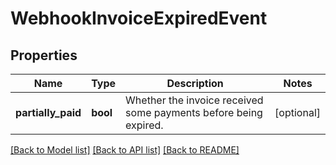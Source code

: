 # WebhookInvoiceExpiredEvent

## Properties
Name | Type | Description | Notes
------------ | ------------- | ------------- | -------------
**partially_paid** | **bool** | Whether the invoice received some payments before being expired. | [optional] 

[[Back to Model list]](../../README.md#documentation-for-models) [[Back to API list]](../../README.md#documentation-for-api-endpoints) [[Back to README]](../../README.md)


